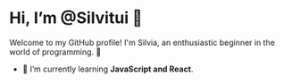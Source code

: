 # Hi, I’m @Silvitui 💙

Welcome to my GitHub profile! I'm Silvia, an enthusiastic beginner in the world of programming. 🚀

- 🌱 I’m currently learning **JavaScript and React**.
  
